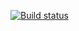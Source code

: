 [![Build status](https://ci.appveyor.com/api/projects/status/vp65k6f3p7ubqscp?svg=true)](https://ci.appveyor.com/project/AlenEvtikhov/container-map)